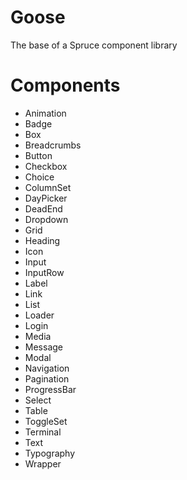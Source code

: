 # Goose
The base of a Spruce component library

# Components
* Animation
* Badge
* Box
* Breadcrumbs
* Button
* Checkbox
* Choice
* ColumnSet
* DayPicker
* DeadEnd
* Dropdown
* Grid
* Heading
* Icon
* Input
* InputRow
* Label
* Link
* List
* Loader
* Login
* Media
* Message
* Modal
* Navigation
* Pagination
* ProgressBar
* Select
* Table
* ToggleSet
* Terminal
* Text
* Typography
* Wrapper
